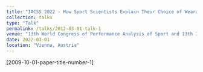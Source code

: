 ```yaml
---
title: "IACSS 2022 - How Sport Scientists Explain Their Choice of Wearable"
collection: talks
type: "Talk"
permalink: /talks/2012-03-01-talk-1
venue: "13th World Congress of Performance Analysis of Sport and 13th International Symposium on Computer Science in Sport"
date: 2022-03-01
location: "Vienna, Austria"
---
```


[2009-10-01-paper-title-number-1]
